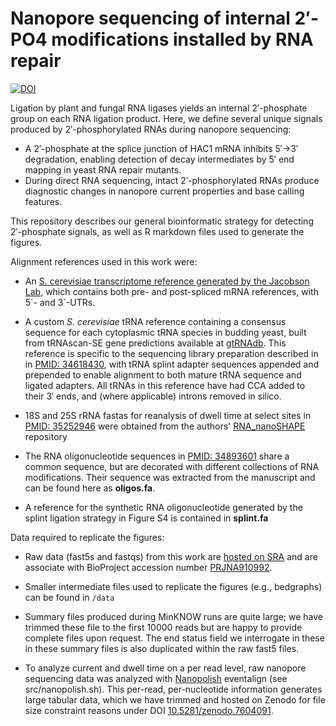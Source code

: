 # Nanopore sequencing of internal 2′-PO4 modifications installed by RNA repair

[![DOI](https://zenodo.org/badge/DOI/10.5281/zenodo.7604091.svg)](https://doi.org/10.5281/zenodo.7604091)

Ligation by plant and fungal RNA ligases yields an internal 2′-phosphate group on each RNA ligation product. Here, we define several unique signals produced by 2′-phosphorylated RNAs during nanopore sequencing:

* A 2′-phosphate at the splice junction of HAC1 mRNA inhibits 5′→3′ degradation, enabling detection of decay intermediates by 5′ end mapping in yeast RNA repair mutants.
* During direct RNA sequencing, intact 2′-phosphorylated RNAs produce diagnostic changes in nanopore current properties and base calling features.

This repository describes our general bioinformatic strategy for detecting 2′-phosphate signals, as well as R markdown files used to generate the figures.

Alignment references used in this work were:

* An [S. cerevisiae transcriptome reference generated by the Jacobson Lab](https://github.com/Jacobson-Lab/yeast_transcriptome_v5), which contains both pre- and post-spliced mRNA references, with 5´- and 3´-UTRs.

* A custom _S. cerevisiae_ tRNA reference containing a consensus sequence for each cytoplasmic tRNA species in budding yeast, built from tRNAscan-SE gene predictions available at [gtRNAdb](http://gtrnadb.ucsc.edu). This reference is specific to the sequencing library preparation described in in [PMID: 34618430](https://pubmed.ncbi.nlm.nih.gov/34618430/), with tRNA splint adapter sequences appended and prepended to enable alignment to both mature tRNA sequence and ligated adapters. All tRNAs in this reference have had CCA added to their 3′ ends, and (where applicable) introns removed in silico.

* 18S and 25S rRNA fastas for reanalysis of dwell time at select sites in [PMID: 35252946](https://pubmed.ncbi.nlm.nih.gov/35252946/) were obtained from the authors' [RNA_nanoSHAPE](https://github.com/physnano/rRNA_nanoSHAPE) repository

* The RNA oligonucleotide sequences in [PMID: 34893601](https://pubmed.ncbi.nlm.nih.gov/34893601/) share a common sequence, but are decorated with different collections of RNA modifications. Their sequence was extracted from the manuscript and can be found here as **oligos.fa**.
* A reference for the synthetic RNA oligonucleotide generated by the splint ligation strategy in Figure S4 is contained in **splint.fa**

Data required to replicate the figures:

* Raw data (fast5s and fastqs) from this work are [hosted on SRA](https://www.ncbi.nlm.nih.gov/sra?linkname=bioproject_sra_all&from_uid=910992) and are associate with BioProject accession number [PRJNA910992](https://www.ncbi.nlm.nih.gov/bioproject/?term=PRJNA910992).

* Smaller intermediate files used to replicate the figures (e.g., bedgraphs) can be found in `/data`

* Summary files produced during MinKNOW runs are quite large; we have trimmed these file to the first 10000 reads but are happy to provide complete files upon request. The end status field we interrogate in these in these summary files is also duplicated within the raw fast5 files.

* To analyze current and dwell time on a per read level, raw nanopore sequencing data was analyzed with [Nanopolish](https://github.com/jts/nanopolish) eventalign (see src/nanopolish.sh). This per-read, per-nucleotide information generates large tabular data, which we have trimmed and hosted on Zenodo for file size constraint reasons under DOI [10.5281/zenodo.7604091](https://doi.org/10.5281/zenodo.7604091).
